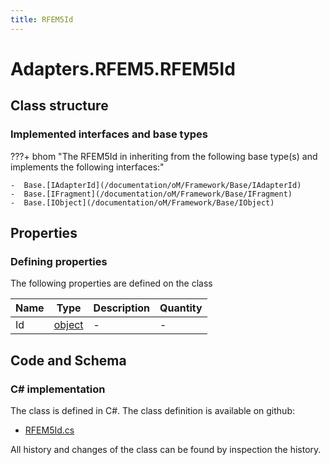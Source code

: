 ```yaml
---
title: RFEM5Id
---
```


# Adapters.RFEM5.RFEM5Id



## Class structure

### Implemented interfaces and base types

???+ bhom "The RFEM5Id in inheriting from the following base type(s) and implements the following interfaces:"

    -  Base.[IAdapterId](/documentation/oM/Framework/Base/IAdapterId)
    -  Base.[IFragment](/documentation/oM/Framework/Base/IFragment)
    -  Base.[IObject](/documentation/oM/Framework/Base/IObject)


## Properties



### Defining properties

The following properties are defined on the class

| Name             | Type             | Description      | Quantity         |
|------------------|------------------|------------------|------------------|
| Id | [object](https://learn.microsoft.com/en-us/dotnet/api/System.Object?view=netstandard-2.0) | - | - |


## Code and Schema

### C# implementation

The class is defined in C#. The class definition is available on github:

- [RFEM5Id.cs](https://github.com/BHoM/RFEM5_Toolkit/blob/develop/RFEM5_oM/RFEM5\RFEM5Id.cs)

All history and changes of the class can be found by inspection the history.
